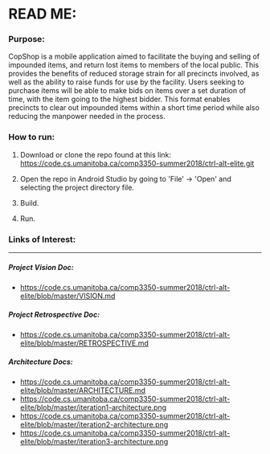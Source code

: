 # READ ME:
### Purpose:
CopShop is a mobile application aimed to facilitate the buying and selling of impounded items, and return lost items to members of the local public. This provides the benefits of reduced storage strain for all precincts involved, as well as the ability to raise funds for use by the facility. Users seeking to purchase items will be able to make bids on items over a set duration of time, with the item going to the highest bidder. This format enables precincts to clear out impounded items within a short time period while also reducing the manpower needed in the process. 

### How to run:
1) Download or clone the repo found at this link: https://code.cs.umanitoba.ca/comp3350-summer2018/ctrl-alt-elite.git 

2) Open the repo in Android Studio by going to 'File' -> 'Open' and selecting the project directory file.

3) Build.

4) Run.

### Links of Interest:
---
##### Project Vision Doc:
* https://code.cs.umanitoba.ca/comp3350-summer2018/ctrl-alt-elite/blob/master/VISION.md

##### Project Retrospective Doc:
* https://code.cs.umanitoba.ca/comp3350-summer2018/ctrl-alt-elite/blob/master/RETROSPECTIVE.md

##### Architecture Docs:
* https://code.cs.umanitoba.ca/comp3350-summer2018/ctrl-alt-elite/blob/master/ARCHITECTURE.md
* https://code.cs.umanitoba.ca/comp3350-summer2018/ctrl-alt-elite/blob/master/iteration1-architecture.png
* https://code.cs.umanitoba.ca/comp3350-summer2018/ctrl-alt-elite/blob/master/iteration2-architecture.png
* https://code.cs.umanitoba.ca/comp3350-summer2018/ctrl-alt-elite/blob/master/iteration3-architecture.png

